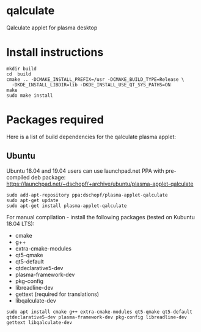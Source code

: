 # qalculate
Qalculate applet for plasma desktop

# Install instructions
```Shell
mkdir build
cd  build
cmake .. -DCMAKE_INSTALL_PREFIX=/usr -DCMAKE_BUILD_TYPE=Release \
  -DKDE_INSTALL_LIBDIR=lib -DKDE_INSTALL_USE_QT_SYS_PATHS=ON
make
sudo make install
```

# Packages required

Here is a list of build dependencies for the qalculate plasma applet:

## Ubuntu
Ubuntu 18.04 and 19.04 users can use launchpad.net PPA with pre-compiled deb package: https://launchpad.net/~dschopf/+archive/ubuntu/plasma-applet-qalculate
```
sudo add-apt-repository ppa:dschopf/plasma-applet-qalculate
sudo apt-get update
sudo apt-get install plasma-applet-qalculate
```

For manual compilation - install the following packages (tested on Kubuntu 18.04 LTS):
* cmake
* g++
* extra-cmake-modules
* qt5-qmake
* qt5-default
* qtdeclarative5-dev
* plasma-framework-dev
* pkg-config
* libreadline-dev
* gettext (required for translations)
* libqalculate-dev

`sudo apt install cmake g++ extra-cmake-modules qt5-qmake qt5-default qtdeclarative5-dev plasma-framework-dev pkg-config libreadline-dev gettext libqalculate-dev`
